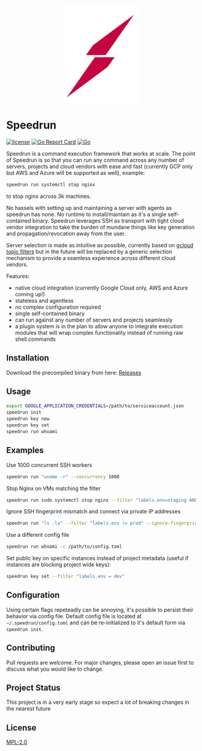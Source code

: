<p align="center">
  <a rel="nofollow">
    <img src="docs/logo.png?raw=true" width="200" style="max-width:100%;">
  </a>
</p>


# Speedrun
[![license](https://img.shields.io/badge/license-MPL2-blue.svg)](https://github.com/dpogorzelski/speedrun/blob/master/LICENSE)
[![Go Report Card](https://goreportcard.com/badge/github.com/dpogorzelski/speedrun)](https://goreportcard.com/report/github.com/dpogorzelski/speedrun)
[![Go](https://github.com/dpogorzelski/speedrun/actions/workflows/go.yml/badge.svg)](https://github.com/dpogorzelski/speedrun/actions/workflows/go.yml)

Speedrun is a command execution framework that works at scale.
The point of Speedrun is so that you can run any command across any number of servers, projects and cloud vendors with ease and fast (currently GCP only but AWS and Azure will be supported as well), example:

```bash
speedrun run systemctl stop nginx
```

 to stop nginx across 3k machines.

No hassels with setting up and maintaining a server with agents as speedrun has none. No runtime to install/maintain as it's a single self-contained binary. Speedrun leverages SSH as transport with tight cloud vendor integration to take the burden of mundane things like key generation and propagation/revocation away from the user.

Server selection is made as intuitive as possible, currently based on [gcloud topic filters](https://cloud.google.com/sdk/gcloud/reference/topic/filters) but in the future will be replaced by a generic selection mechanism to provide a seamless experience across different cloud vendors.


Features:

* native cloud integration (currently Google Cloud only, AWS and Azure coming up!)
* stateless and agentless
* no complex configuration required
* single self-contained binary
* can run against any number of servers and projects seamlessly
* a plugin system is in the plan to allow anyone to integrate execution modules that will wrap complex functionality instead of running raw shell commands


## Installation

Download the precompiled binary from here: [Releases](https://github.com/dpogorzelski/speedrun/releases)

## Usage

```bash
export GOOGLE_APPLICATION_CREDENTIALS=/path/to/serviceaccount.json
speedrun init
speedrun key new
speedrun key set
speedrun run whoami
```

## Examples

Use 1000 concurrent SSH workers

```bash
speedrun run "uname -r" --concurrency 1000
```

Stop Nginx on VMs matching the filter

```bash
speedrun run sudo systemctl stop nginx --filter "labels.env=staging AND labels.app=foobar"
```

Ignore SSH fingerprint mismatch and connect via private IP addresses

```bash
speedrun run "ls -la" --filter "labels.env != prod" --ignore-fingerprint --concurrency 1000 --use-private-ip
```

Use a different config file

```bash
speedrun run whoami -c /path/to/config.toml
```

Set public key on specific instances instead of project metadata (useful if instances are blocking project wide keys):

```bash
speedrun key set --filter "labels.env = dev"
```



## Configuration

Using certain flags repeteadly can be annoying, it's possible to persist their behavior via config file. Default config file is located at `~/.speedrun/config.toml` and can be re-initialized to it's default form via `speedrun init`.

## Contributing

Pull requests are welcome. For major changes, please open an issue first to discuss what you would like to change.

## Project Status

This project is in a very early stage so expect a lot of breaking changes in the nearest future

## License

[MPL-2.0](LICENSE)